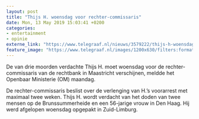 ```yaml
---
layout: post
title: "Thijs H. woensdag voor rechter-commissaris"
date: Mon, 13 May 2019 15:03:41 +0200
categories: 
- entertainment 
- opinie 
externe_link: "https://www.telegraaf.nl/nieuws/3579222/thijs-h-woensdag-voor-rechter-commissaris"
feature_image: "https://www.telegraaf.nl/images/1200x630/filters:format(jpeg):quality(80)/cdn-kiosk-api.telegraaf.nl/99922394-757f-11e9-9293-0218eaf05005.jpg"
---
```


<p class="intro">De van drie moorden verdachte Thijs H. moet woensdag voor de rechter-commissaris van de rechtbank in Maastricht verschijnen, meldde het Openbaar Ministerie (OM) maandag.</p> <p>De rechter-commissaris beslist over de verlenging van H.’s voorarrest met maximaal twee weken. Thijs H. wordt verdacht van het doden van twee mensen op de Brunssummerheide en een 56-jarige vrouw in Den Haag. Hij werd afgelopen woensdag opgepakt in Zuid-Limburg.</p>

